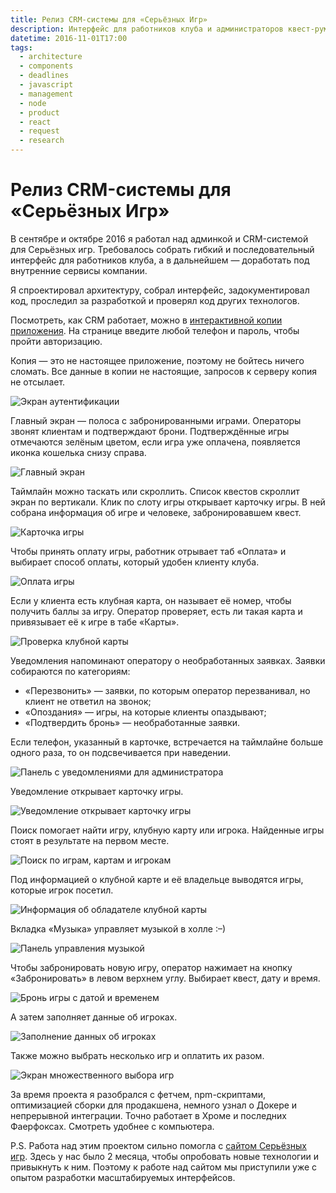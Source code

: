 ```yaml
---
title: Релиз CRM-системы для «Серьёзных Игр»
description: Интерфейс для работников клуба и администраторов квест-румов.
datetime: 2016-11-01T17:00
tags:
  - architecture
  - components
  - deadlines
  - javascript
  - management
  - node
  - product
  - react
  - request
  - research
---
```


# Релиз CRM-системы для «Серьёзных Игр»

В сентябре и октябре 2016 я работал над админкой и CRM-системой для Серьёзных игр. Требовалось собрать гибкий и последовательный интерфейс для работников клуба, а в дальнейшем — доработать под внутренние сервисы компании.

Я спроектировал архитектуру, собрал интерфейс, задокументировал код, проследил за разработкой и проверял код других технологов.

<aside>

Посмотреть, как CRM работает, можно в [интерактивной копии приложения](https://bespoyasov.ru/projects-fish/crm/). На странице введите любой телефон и пароль, чтобы пройти авторизацию.

Копия — это не настоящее приложение, поэтому не бойтесь ничего сломать. Все данные в копии не настоящие, запросов к серверу копия не отсылает.

</aside>

![Экран аутентификации](./1.webp)

Главный экран — полоса с забронированными играми. Операторы звонят клиентам и подтверждают брони. Подтверждённые игры отмечаются зелёным цветом, если игра уже оплачена, появляется иконка кошелька снизу справа.

![Главный экран](./2.webp)

Таймлайн можно таскать или скроллить. Список квестов скроллит экран по вертикали.
Клик по слоту игры открывает карточку игры. В ней собрана информация об игре и человеке, забронировавшем квест.

![Карточка игры](./3.webp)

Чтобы принять оплату игры, работник отрывает таб «Оплата» и выбирает способ оплаты, который удобен клиенту клуба.

![Оплата игры](./4.webp)

Если у клиента есть клубная карта, он называет её номер, чтобы получить баллы за игру. Оператор проверяет, есть ли такая карта и привязывает её к игре в табе «Карты».

![Проверка клубной карты](./5.webp)

Уведомления напоминают оператору о необработанных заявках. Заявки собираются по категориям:

- «Перезвонить» — заявки, по которым оператор перезванивал, но клиент не ответил на звонок;
- «Опоздания» — игры, на которые клиенты опаздывают;
- «Подтвердить бронь» — необработанные заявки.

Если телефон, указанный в карточке, встречается на таймлайне больше одного раза, то он подсвечивается при наведении.

![Панель с уведомлениями для администратора](./6.webp)

Уведомление открывает карточку игры.

![Уведомление открывает карточку игры](./7.webp)

Поиск помогает найти игру, клубную карту или игрока. Найденные игры стоят в результате на первом месте.

![Поиск по играм, картам и игрокам](./8.webp)

Под информацией о клубной карте и её владельце выводятся игры, которые игрок посетил.

![Информация об обладателе клубной карты](./9.webp)

Вкладка «Музыка» управляет музыкой в холле <nobr>:–)</nobr>

![Панель управления музыкой](./10.webp)

Чтобы забронировать новую игру, оператор нажимает на кнопку «Забронировать» в левом верхнем углу. Выбирает квест, дату и время.

![Бронь игры с датой и временем](./11.webp)

А затем заполняет данные об игроках.

![Заполнение данных об игроках](./12.webp)

Также можно выбрать несколько игр и оплатить их разом.

![Экран множественного выбора игр](./13.webp)

За время проекта я разобрался с фетчем, npm-скриптами, оптимизацией сборки для продакшена, немного узнал о Докере и непрерывной интеграции. Точно работает в Хроме и последних Фаерфоксах. Смотреть удобнее с компьютера.

P.S. Работа над этим проектом сильно помогла с [сайтом Серьёзных игр](/blog/about-new-request-site/). Здесь у нас было 2 месяца, чтобы опробовать новые технологии и привыкнуть к ним. Поэтому к работе над сайтом мы приступили уже с опытом разработки масштабируемых интерфейсов.
